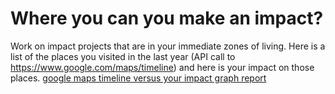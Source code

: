 # Where you can you make an impact?

Work on impact projects that are in your immediate zones of living. Here is a list of the places you visited in the last year (API call to https://www.google.com/maps/timeline) and here is your impact on those places. [google maps timeline versus your impact graph report](https://www.dropbox.com/s/323zhteqhhgfyaa/Screenshot%202019-10-10%2017.29.00.png?dl=0) 

